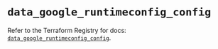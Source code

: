 # `data_google_runtimeconfig_config`

Refer to the Terraform Registry for docs: [`data_google_runtimeconfig_config`](https://registry.terraform.io/providers/hashicorp/google-beta/5.19.0/docs/data-sources/google_runtimeconfig_config).

